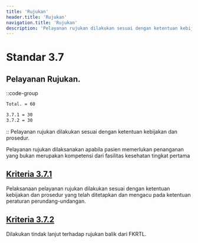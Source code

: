 ```yaml
---
title: 'Rujukan'
header.title: 'Rujukan'
navigation.title: 'Rujukan'
description: 'Pelayanan rujukan dilakukan sesuai dengan ketentuan kebijakan dan prosedur. Pelayanan rujukan dilaksanakan apabila pasien memerlukan penanganan yang bukan merupakan kompetensi dari fasilitas kesehatan tingkat pertama '
---
```


# Standar 3.7 
## Pelayanan Rujukan. 
::code-group
```bash [Nilai]
Total. = 60
```
```bash [Kriteria]
3.7.1 = 30
3.7.2 = 30
```
::
Pelayanan rujukan dilakukan sesuai dengan ketentuan kebijakan dan prosedur. 

Pelayanan rujukan dilaksanakan apabila pasien memerlukan penanganan yang bukan merupakan kompetensi dari fasilitas kesehatan tingkat pertama 

## [Kriteria 3.7.1](/3/7/1) 
Pelaksanaan pelayanan rujukan dilakukan sesuai dengan ketentuan kebijakan dan prosedur yang telah ditetapkan dan mengacu pada ketentuan peraturan perundang-undangan. 

## [Kriteria 3.7.2](/3/7/2) 
Dilakukan tindak lanjut terhadap rujukan balik dari FKRTL. 

